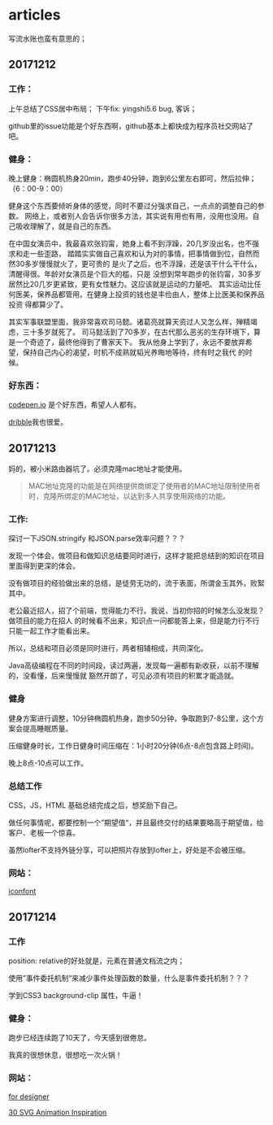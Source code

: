 # articles
写流水账也蛮有意思的；

## 20171212
### 工作：
上午总结了CSS居中布局；
下午fix: yingshi5.6 bug, 客诉；

github里的issue功能是个好东西啊，github基本上都快成为程序员社交网站了吧。

### 健身：
晚上健身：椭圆机热身20min，跑步40分钟，跑到6公里左右即可，然后拉伸；（6：00-9：00）

健身这个东西要倾听身体的感觉，同时不要过分强求自己，一点点的调整自己的参数。
网络上，或者别人会告诉你很多方法，其实说有用也有用，没用也没用。自己吸收理解了，就是自己的东西。

在中国女演员中，我最喜欢张钧甯，她身上看不到浮躁，20几岁没出名，也不强求和走一些歪路，
踏踏实实做自己喜欢和认为对的事情，把事情做到位，自然而然30多岁慢慢就火了，更可贵的
是火了之后，也不浮躁，还是该干什么干什么，清醒得很。年龄对女演员是个巨大的槛，只是
没想到常年跑步的张钧甯，30多岁居然比20几岁更紧致，更有女性魅力。这应该就是运动的力量吧。
其实运动比任何医美，保养品都管用。在健身上投资的钱也是丰俭由人，整体上比医美和保养品投资
得都算少了。

其实军事联盟里面，我非常喜欢司马懿。诸葛亮就算天资过人又怎么样，殚精竭虑，三十多岁就死了。
司马懿活到了70多岁，在古代那么恶劣的生存环境下，算是一个奇迹了，最终他得到了曹家天下。
我从他身上学到了，永远不要放弃希望，保持自己内心的渴望，时机不成熟就韬光养晦地等待，终有时之我代
的时候。


### 好东西：
[codepen.io](https://codepen.io/) 是个好东西，希望人人都有。

[dribble](https://dribbble.com/)我也很爱。



## 20171213

妈的，被小米路由器坑了。必须克隆mac地址才能使用。

>MAC地址克隆的功能是在网络提供商绑定了使用者的MAC地址限制使用者时，克隆所绑定的MAC地址，以达到多人共享使用网络的功能。

### 工作:
探讨一下JSON.stringify 和JSON.parse效率问题？？？

发现一个体会，做项目和做知识总结要同时进行，这样才能把总结到的知识在项目里面得到更深的体会。

没有做项目的经验做出来的总结，是徒劳无功的，流于表面，所谓金玉其外，败絮其中。

老公最近招人，招了个前端，觉得能力不行。我说，当初你招的时候怎么没发现？做项目的能力在招人
的时候看不出来，知识点一问都能答上来，但是能力行不行只能一起工作才能看出来。

所以，总结和项目必须是同时进行，两者相辅相成，共同深化。

Java高级编程在不同的时间段，读过两遍，发现每一遍都有新收获，以前不理解的，没看懂，后来慢慢就
豁然开朗了，可见必须有项目的积累才能造就。

### 健身
健身方案进行调整，10分钟椭圆机热身，跑步50分钟，争取跑到7-8公里，这个方案会提高睡眠质量。

压缩健身时长，工作日健身时间压缩在：1小时20分钟(6点-8点包含路上时间)。

晚上8点-10点可以工作。

### 总结工作
CSS，JS，HTML 基础总结完成之后，想奖励下自己。

做任何事情呢，都要控制一个”期望值“，并且最终交付的结果要略高于期望值，给客户、老板一个惊喜。

虽然lofter不支持外链分享，可以把照片存放到lofter上，好处是不会被压缩。

### 网站：
[iconfont](http://www.iconfont.cn/)


## 20171214

### 工作
position: relative的好处就是，元素在普通文档流之内；

使用”事件委托机制“来减少事件处理函数的数量，什么是事件委托机制？？？

学到CSS3 background-clip 属性，牛逼！

### 健身：

跑步已经连续跑了10天了，今天感到很倦怠。

我真的很想休息，很想吃一次火锅！

### 网站：
[for designer](https://www.1001freedownloads.com/)

[30 SVG Animation Inspiration](https://www.hongkiat.com/blog/svg-animations/)




























